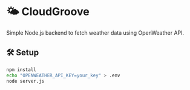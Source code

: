# 🌤️ CloudGroove

Simple Node.js backend to fetch weather data using OpenWeather API.

## 🛠 Setup

```bash
npm install
echo "OPENWEATHER_API_KEY=your_key" > .env
node server.js
```
